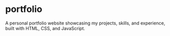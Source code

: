 # portfolio
A personal portfolio website showcasing my projects, skills, and experience, built with HTML, CSS, and JavaScript.
